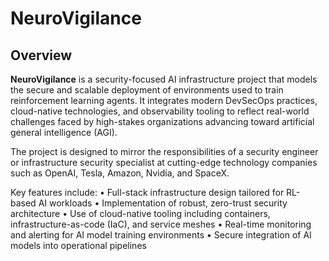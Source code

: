 # NeuroVigilance

## Overview

**NeuroVigilance** is a security-focused AI infrastructure project that models the secure and scalable deployment of environments used to train reinforcement learning agents. It integrates modern DevSecOps practices, cloud-native technologies, and observability tooling to reflect real-world challenges faced by high-stakes organizations advancing toward artificial general intelligence (AGI).

The project is designed to mirror the responsibilities of a security engineer or infrastructure security specialist at cutting-edge technology companies such as OpenAI, Tesla, Amazon, Nvidia, and SpaceX.

Key features include:
	•	Full-stack infrastructure design tailored for RL-based AI workloads
	•	Implementation of robust, zero-trust security architecture
	•	Use of cloud-native tooling including containers, infrastructure-as-code (IaC), and service meshes
	•	Real-time monitoring and alerting for AI model training environments
	•	Secure integration of AI models into operational pipelines